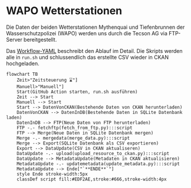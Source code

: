 WAPO Wetterstationen
====================

Die Daten der beiden Wetterstationen Mythenquai und Tiefenbrunnen der Wasserschutzpolizei (WAPO) werden uns durch die Tecson AG via FTP-Server bereitgestellt.

Das [Workflow-YAML](https://github.com/opendatazurich/opendatazurich.github.io/blob/master/.github/workflows/update_wapo_wetterstationen.yml) beschreibt den Ablauf im Detail.
Die Skripts werden alle in `run.sh` und schlussendlich das erstellte CSV wieder in CKAN hochgeladen.

```mermaid
flowchart TB
    Zeit>"Zeitsteuerung ⌛️"]
    Manuell>"Manuell"]
    Start(GitHub Action starten, run.sh ausführen)
    Zeit --> Start
    Manuell --> Start
    Start --> DatenVonCKAN(Bestehende Daten von CKAN herunterladen)
    DatenVonCKAN --> DatenInDB(Bestehende Daten in SQLite Datenbank laden)
    DatenInDB --> FTP(Neue Daten von FTP herunterladen)
    FTP -.- fetchftp(fetch_from_ftp.py):::script
    FTP --> Merge(Neue Daten in SQLite Datenbank mergen)
    Merge -.- mergedata(merge_data.py):::script
    Merge --> Export(SQLite Datenbank als CSV exportieren)
    Export --> DataUpdate(CSV in CKAN aktualiseren)
    DataUpdate -.- upload(upload_resource_to_ckan.py):::script
    DataUpdate --> MetadataUpdate(Metadaten in CKAN aktualisieren)
    MetadataUpdate -.- updatemetadata(update_metadata.py):::script
    MetadataUpdate --> Ende["`**ENDE**`"]
    style Ende stroke-width:5px
    classDef script fill:#EDF2AE,stroke:#666,stroke-width:4px
```

